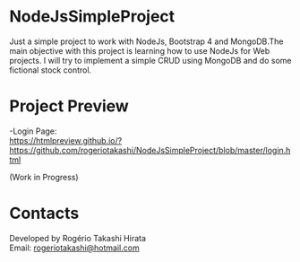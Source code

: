 # NodeJsSimpleProject
Just a simple project to work with NodeJs, Bootstrap 4 and MongoDB.The main objective with this project is learning how to use NodeJs for Web projects. I will try to implement a simple CRUD using MongoDB and do some fictional stock control.  

# Project Preview  
-Login Page:  
https://htmlpreview.github.io/?https://github.com/rogeriotakashi/NodeJsSimpleProject/blob/master/login.html  

(Work in Progress)  

# Contacts  
Developed by Rogério Takashi Hirata  
Email: rogeriotakashi@hotmail.com  
